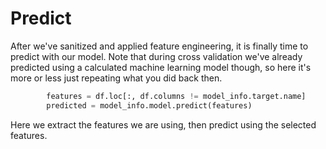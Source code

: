 # Predict

After we've sanitized and applied feature engineering, it is finally time to predict with our model. Note that during cross validation we've already predicted using a calculated machine learning model though, so here it's more or less just repeating what you did back then.

```python
        features = df.loc[:, df.columns != model_info.target.name]
        predicted = model_info.model.predict(features)
```

Here we extract the features we are using, then predict using the selected features.
